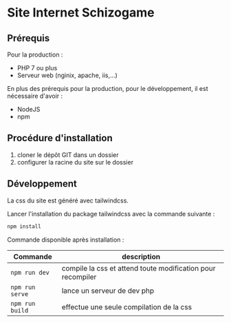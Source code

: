 # Site Internet Schizogame

## Prérequis

Pour la production :

* PHP 7 ou plus
* Serveur web (nginix, apache, iis,...)

En plus des prérequis pour la production, pour le développement, il est nécessaire d'avoir :

* NodeJS
* npm


## Procédure d'installation

1. cloner le dépôt GIT dans un dossier
2. configurer la racine du site sur le dossier

## Développement

La css du site est généré avec tailwindcss. 

Lancer l'installation du package tailwindcss avec la commande suivante :

```bash
npm install
```

Commande disponible après installation :


| Commande            | description |
|---------------------|-------------|
| ```npm run dev```   | compile la css et attend toute modification pour recompiler |
| ```npm run serve``` | lance un serveur de dev php |
| ```npm run build``` | effectue une seule compilation de la css |

